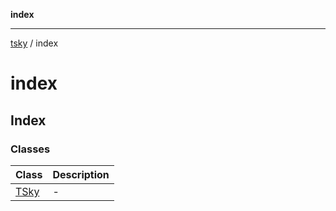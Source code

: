 **index**

***

[tsky](../index.md) / index

# index

## Index

### Classes

| Class | Description |
| ------ | ------ |
| [TSky](classes/TSky.md) | - |
